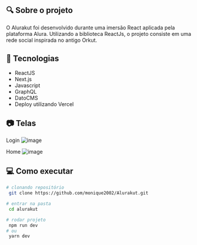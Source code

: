 ## :mag: Sobre o projeto
O Alurakut foi desenvolvido durante uma imersão React aplicada pela plataforma Alura.
Utilizando a biblioteca ReactJs, o projeto consiste em uma rede social inspirada no antigo Orkut.

## :pushpin: Tecnologias
- ReactJS
- Next.js
- Javascript
- GraphQL
- DatoCMS
- Deploy utilizando Vercel

## :camera: Telas
Login
![image](https://user-images.githubusercontent.com/79596886/127030174-1fe6d07c-89d1-4b54-b1e8-bf09ffcf910d.png)

Home
![image](https://user-images.githubusercontent.com/79596886/127030267-ef5cb179-b7cd-4a63-aebf-f4f870ccb807.png)


## :computer: Como executar

```bash
# clonando repositório
 git clone https://github.com/monique2002/Alurakut.git

# entrar na pasta
 cd alurakut

# rodar projeto
 npm run dev
# ou
 yarn dev
```




